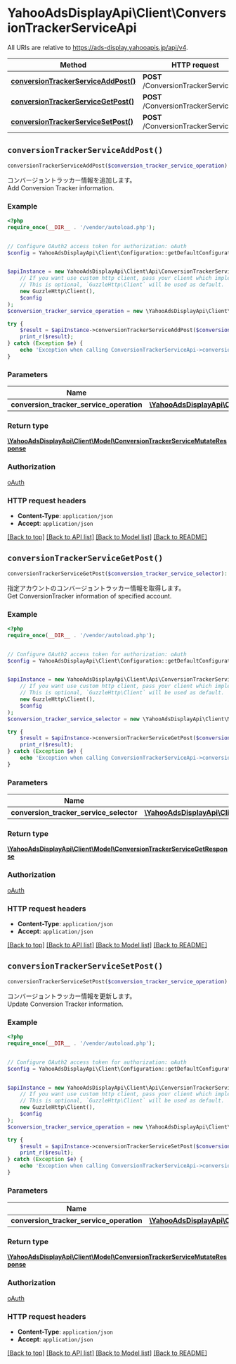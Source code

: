 # YahooAdsDisplayApi\Client\ConversionTrackerServiceApi

All URIs are relative to https://ads-display.yahooapis.jp/api/v4.

Method | HTTP request | Description
------------- | ------------- | -------------
[**conversionTrackerServiceAddPost()**](ConversionTrackerServiceApi.md#conversionTrackerServiceAddPost) | **POST** /ConversionTrackerService/add | 
[**conversionTrackerServiceGetPost()**](ConversionTrackerServiceApi.md#conversionTrackerServiceGetPost) | **POST** /ConversionTrackerService/get | 
[**conversionTrackerServiceSetPost()**](ConversionTrackerServiceApi.md#conversionTrackerServiceSetPost) | **POST** /ConversionTrackerService/set | 


## `conversionTrackerServiceAddPost()`

```php
conversionTrackerServiceAddPost($conversion_tracker_service_operation): \YahooAdsDisplayApi\Client\Model\ConversionTrackerServiceMutateResponse
```



<div lang=\"ja\">コンバージョントラッカー情報を追加します。</div> <div lang=\"en\">Add Conversion Tracker information.</div>

### Example

```php
<?php
require_once(__DIR__ . '/vendor/autoload.php');


// Configure OAuth2 access token for authorization: oAuth
$config = YahooAdsDisplayApi\Client\Configuration::getDefaultConfiguration()->setAccessToken('YOUR_ACCESS_TOKEN');


$apiInstance = new YahooAdsDisplayApi\Client\Api\ConversionTrackerServiceApi(
    // If you want use custom http client, pass your client which implements `GuzzleHttp\ClientInterface`.
    // This is optional, `GuzzleHttp\Client` will be used as default.
    new GuzzleHttp\Client(),
    $config
);
$conversion_tracker_service_operation = new \YahooAdsDisplayApi\Client\Model\ConversionTrackerServiceOperation(); // \YahooAdsDisplayApi\Client\Model\ConversionTrackerServiceOperation

try {
    $result = $apiInstance->conversionTrackerServiceAddPost($conversion_tracker_service_operation);
    print_r($result);
} catch (Exception $e) {
    echo 'Exception when calling ConversionTrackerServiceApi->conversionTrackerServiceAddPost: ', $e->getMessage(), PHP_EOL;
}
```

### Parameters

Name | Type | Description  | Notes
------------- | ------------- | ------------- | -------------
 **conversion_tracker_service_operation** | [**\YahooAdsDisplayApi\Client\Model\ConversionTrackerServiceOperation**](../Model/ConversionTrackerServiceOperation.md)|  | [optional]

### Return type

[**\YahooAdsDisplayApi\Client\Model\ConversionTrackerServiceMutateResponse**](../Model/ConversionTrackerServiceMutateResponse.md)

### Authorization

[oAuth](../../README.md#oAuth)

### HTTP request headers

- **Content-Type**: `application/json`
- **Accept**: `application/json`

[[Back to top]](#) [[Back to API list]](../../README.md#endpoints)
[[Back to Model list]](../../README.md#models)
[[Back to README]](../../README.md)

## `conversionTrackerServiceGetPost()`

```php
conversionTrackerServiceGetPost($conversion_tracker_service_selector): \YahooAdsDisplayApi\Client\Model\ConversionTrackerServiceGetResponse
```



<div lang=\"ja\">指定アカウントのコンバージョントラッカー情報を取得します。</div> <div lang=\"en\">Get ConversionTracker information of specified account.</div>

### Example

```php
<?php
require_once(__DIR__ . '/vendor/autoload.php');


// Configure OAuth2 access token for authorization: oAuth
$config = YahooAdsDisplayApi\Client\Configuration::getDefaultConfiguration()->setAccessToken('YOUR_ACCESS_TOKEN');


$apiInstance = new YahooAdsDisplayApi\Client\Api\ConversionTrackerServiceApi(
    // If you want use custom http client, pass your client which implements `GuzzleHttp\ClientInterface`.
    // This is optional, `GuzzleHttp\Client` will be used as default.
    new GuzzleHttp\Client(),
    $config
);
$conversion_tracker_service_selector = new \YahooAdsDisplayApi\Client\Model\ConversionTrackerServiceSelector(); // \YahooAdsDisplayApi\Client\Model\ConversionTrackerServiceSelector

try {
    $result = $apiInstance->conversionTrackerServiceGetPost($conversion_tracker_service_selector);
    print_r($result);
} catch (Exception $e) {
    echo 'Exception when calling ConversionTrackerServiceApi->conversionTrackerServiceGetPost: ', $e->getMessage(), PHP_EOL;
}
```

### Parameters

Name | Type | Description  | Notes
------------- | ------------- | ------------- | -------------
 **conversion_tracker_service_selector** | [**\YahooAdsDisplayApi\Client\Model\ConversionTrackerServiceSelector**](../Model/ConversionTrackerServiceSelector.md)|  | [optional]

### Return type

[**\YahooAdsDisplayApi\Client\Model\ConversionTrackerServiceGetResponse**](../Model/ConversionTrackerServiceGetResponse.md)

### Authorization

[oAuth](../../README.md#oAuth)

### HTTP request headers

- **Content-Type**: `application/json`
- **Accept**: `application/json`

[[Back to top]](#) [[Back to API list]](../../README.md#endpoints)
[[Back to Model list]](../../README.md#models)
[[Back to README]](../../README.md)

## `conversionTrackerServiceSetPost()`

```php
conversionTrackerServiceSetPost($conversion_tracker_service_operation): \YahooAdsDisplayApi\Client\Model\ConversionTrackerServiceMutateResponse
```



<div lang=\"ja\">コンバージョントラッカー情報を更新します。</div> <div lang=\"en\">Update Conversion Tracker information.</div>

### Example

```php
<?php
require_once(__DIR__ . '/vendor/autoload.php');


// Configure OAuth2 access token for authorization: oAuth
$config = YahooAdsDisplayApi\Client\Configuration::getDefaultConfiguration()->setAccessToken('YOUR_ACCESS_TOKEN');


$apiInstance = new YahooAdsDisplayApi\Client\Api\ConversionTrackerServiceApi(
    // If you want use custom http client, pass your client which implements `GuzzleHttp\ClientInterface`.
    // This is optional, `GuzzleHttp\Client` will be used as default.
    new GuzzleHttp\Client(),
    $config
);
$conversion_tracker_service_operation = new \YahooAdsDisplayApi\Client\Model\ConversionTrackerServiceOperation(); // \YahooAdsDisplayApi\Client\Model\ConversionTrackerServiceOperation

try {
    $result = $apiInstance->conversionTrackerServiceSetPost($conversion_tracker_service_operation);
    print_r($result);
} catch (Exception $e) {
    echo 'Exception when calling ConversionTrackerServiceApi->conversionTrackerServiceSetPost: ', $e->getMessage(), PHP_EOL;
}
```

### Parameters

Name | Type | Description  | Notes
------------- | ------------- | ------------- | -------------
 **conversion_tracker_service_operation** | [**\YahooAdsDisplayApi\Client\Model\ConversionTrackerServiceOperation**](../Model/ConversionTrackerServiceOperation.md)|  | [optional]

### Return type

[**\YahooAdsDisplayApi\Client\Model\ConversionTrackerServiceMutateResponse**](../Model/ConversionTrackerServiceMutateResponse.md)

### Authorization

[oAuth](../../README.md#oAuth)

### HTTP request headers

- **Content-Type**: `application/json`
- **Accept**: `application/json`

[[Back to top]](#) [[Back to API list]](../../README.md#endpoints)
[[Back to Model list]](../../README.md#models)
[[Back to README]](../../README.md)
